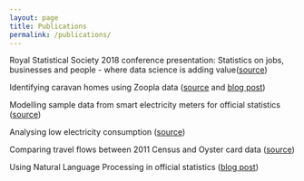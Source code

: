 ```yaml
---
layout: page
title: Publications
permalink: /publications/
---
```


Royal Statistical Society 2018 conference presentation: Statistics on jobs, businesses and people - where data science is adding value([source](https://github.com/ONSBigData/ONSBigData.github.io/blob/master/_papers/RSS_2018_K_Gask.pdf))

Identifying caravan homes using Zoopla data ([source](https://www.ons.gov.uk/methodology/methodologicalpublications/generalmethodology/onsworkingpaperseries/onsmethodologyworkingpaperseriesno11identifyingcaravanhomesinzoopladatajune2017) and [blog post](https://digitalblog.ons.gov.uk/2017/06/21/happy-campers-using-machine-learning-to-identify-caravans-in-zoopla-data/))

Modelling sample data from smart electricity meters for official statistics ([source](https://www.ons.gov.uk/file?uri=/aboutus/whatwedo/programmesandprojects/theonsbigdataproject/modellingsampledatafromsmarttypeelectricitymeterstoassesspotentialwithinofficialstatistics_tcm77-408756(1).pdf))

Analysing low electricity consumption ([source](https://www.ons.gov.uk/file?uri=/aboutus/whatwedo/programmesandprojects/theonsbigdataproject/analysinglowelectricityconsumptionusingdeccdata_tcm77-418326.pdf))

Comparing travel flows between 2011 Census and Oyster card data ([source](https://www.ons.gov.uk/file?uri=/aboutus/whatwedo/programmesandprojects/theonsbigdataproject/comparingtravelflowsbetween2011censusandoystercarddata_tcm77-408826(1).pdf))

Using Natural Language Processing in official statistics ([blog post](https://digitalblog.ons.gov.uk/2016/11/07/the-emotional-side-of-data/))

